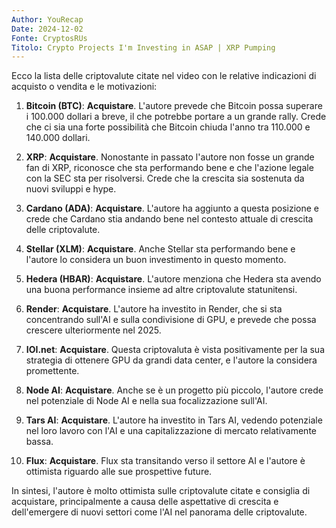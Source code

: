 ```yaml
---
Author: YouRecap
Date: 2024-12-02
Fonte: CryptosRUs
Titolo: Crypto Projects I'm Investing in ASAP | XRP Pumping
---
```


Ecco la lista delle criptovalute citate nel video con le relative indicazioni di acquisto o vendita e le motivazioni:

1. **Bitcoin (BTC)**: **Acquistare**. L'autore prevede che Bitcoin possa superare i 100.000 dollari a breve, il che potrebbe portare a un grande rally. Crede che ci sia una forte possibilità che Bitcoin chiuda l'anno tra 110.000 e 140.000 dollari.

2. **XRP**: **Acquistare**. Nonostante in passato l'autore non fosse un grande fan di XRP, riconosce che sta performando bene e che l'azione legale con la SEC sta per risolversi. Crede che la crescita sia sostenuta da nuovi sviluppi e hype.

3. **Cardano (ADA)**: **Acquistare**. L'autore ha aggiunto a questa posizione e crede che Cardano stia andando bene nel contesto attuale di crescita delle criptovalute.

4. **Stellar (XLM)**: **Acquistare**. Anche Stellar sta performando bene e l'autore lo considera un buon investimento in questo momento.

5. **Hedera (HBAR)**: **Acquistare**. L'autore menziona che Hedera sta avendo una buona performance insieme ad altre criptovalute statunitensi.

6. **Render**: **Acquistare**. L'autore ha investito in Render, che si sta concentrando sull'AI e sulla condivisione di GPU, e prevede che possa crescere ulteriormente nel 2025.

7. **IOI.net**: **Acquistare**. Questa criptovaluta è vista positivamente per la sua strategia di ottenere GPU da grandi data center, e l'autore la considera promettente.

8. **Node AI**: **Acquistare**. Anche se è un progetto più piccolo, l'autore crede nel potenziale di Node AI e nella sua focalizzazione sull'AI.

9. **Tars AI**: **Acquistare**. L'autore ha investito in Tars AI, vedendo potenziale nel loro lavoro con l'AI e una capitalizzazione di mercato relativamente bassa.

10. **Flux**: **Acquistare**. Flux sta transitando verso il settore AI e l'autore è ottimista riguardo alle sue prospettive future.

In sintesi, l'autore è molto ottimista sulle criptovalute citate e consiglia di acquistare, principalmente a causa delle aspettative di crescita e dell'emergere di nuovi settori come l'AI nel panorama delle criptovalute.
